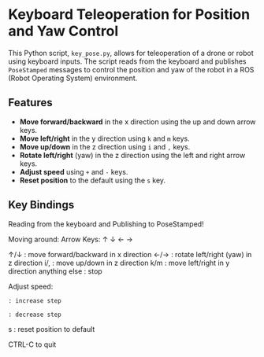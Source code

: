 # Keyboard Teleoperation for Position and Yaw Control

This Python script, `key_pose.py`, allows for teleoperation of a drone or robot using keyboard inputs. The script reads from the keyboard and publishes `PoseStamped` messages to control the position and yaw of the robot in a ROS (Robot Operating System) environment.

## Features

- **Move forward/backward** in the x direction using the up and down arrow keys.
- **Move left/right** in the y direction using `k` and `m` keys.
- **Move up/down** in the z direction using `i` and `,` keys.
- **Rotate left/right** (yaw) in the z direction using the left and right arrow keys.
- **Adjust speed** using `+` and `-` keys.
- **Reset position** to the default using the `s` key.

## Key Bindings
Reading from the keyboard and Publishing to PoseStamped!

Moving around:
Arrow Keys:
↑ ↓ ← →

↑/↓ : move forward/backward in x direction
←/→ : rotate left/right (yaw) in z direction
i/, : move up/down in z direction
k/m : move left/right in y direction
anything else : stop

Adjust speed:

    : increase step

    : decrease step

s : reset position to default

CTRL-C to quit
